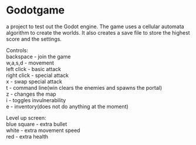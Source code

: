 # Godotgame

a project to test out the Godot engine. The game uses a cellular automata algorithm to create the worlds. It also creates a save file to store the highest score and the settings.  

Controls:  
backspace - join the game  
w,a,s,d - movement  
left click - basic attack  
right click - special attack  
x - swap special attack  
t - command line(win clears the enemies and spawns the portal)  
z - changes the map  
i - toggles invulnerability  
e - inventory(does not do anything at the moment)
  
Level up screen:  
blue square - extra bullet  
white - extra movement speed  
red - extra health
